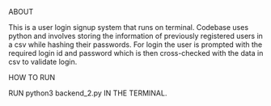 ABOUT

This is a user login signup system that runs on terminal.
Codebase uses python and involves storing the information of previously registered users in a csv while hashing their passwords.
For login the user is prompted with the required login id and password which is then cross-checked with the data in csv to validate login.



HOW TO RUN

RUN python3 backend_2.py IN THE TERMINAL.
